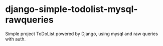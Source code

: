 # django-simple-todolist-mysql-rawqueries
Simple project ToDoList powered by Django, using mysql and raw queries with auth.  
